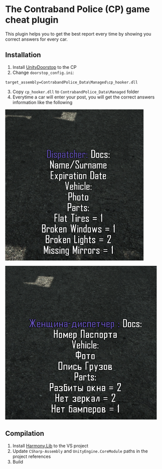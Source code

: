 # The Contraband Police (CP) game cheat plugin
This plugin helps you to get the best report every time by showing you correct answers for every car.

## Installation
1. Install [UnityDoorstop](https://github.com/NeighTools/UnityDoorstop) to the CP
2. Change `doorstop_config.ini`:
```
target_assembly=ContrabandPolice_Data\Managed\cp_hooker.dll
```
3. Copy `cp_hooker.dll` to `ContrabandPolice_Data\Managed` folder
4. Everytime a car will enter your post, you will get the correct answers information like the following

![](img/screen_eng.png)

![](img/screen_rus.png)


## Compilation
1. Install [Harmony.Lib](https://github.com/pardeike/Harmony) to the VS project
2. Update `CSharp-Assembly` and `UnityEngine.CoreModule` paths in the project references
3. Build
